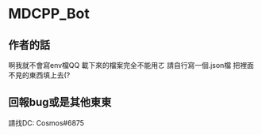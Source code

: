 # MDCPP_Bot
## 作者的話
啊我就不會寫env檔QQ
載下來的檔案完全不能用ㄛ
請自行寫一個.json檔
把裡面不見的東西填上去(?

## 回報bug或是其他東東
請找DC: Cosmos#6875
